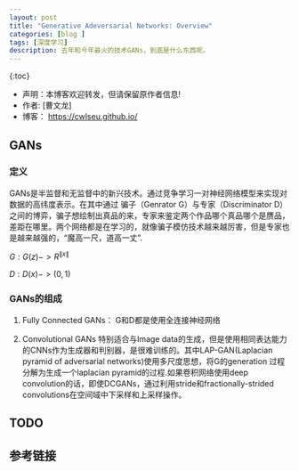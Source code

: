 ```yaml
---
layout: post
title: "Generative Adeversarial Networks: Overview"
categories: [blog ]
tags: [深度学习]
description: 去年和今年最火的技术GANs，到底是什么东西呢。
---
```

{:toc}

- 声明：本博客欢迎转发，但请保留原作者信息!
- 作者: [曹文龙]
- 博客： <https://cwlseu.github.io/>

## GANs
### 定义

GANs是半监督和无监督中的新兴技术。通过竞争学习一对神经网络模型来实现对数据的高纬度表示。在其中通过
骗子（Genrator G）与专家（Discriminator D）之间的博弈，骗子想绘制出真品的来，专家来鉴定两个作品哪个真品哪个是赝品，差距在哪里。两个网络都是在学习的，就像骗子模仿技术越来越厉害，但是专家也是越来越强的，“魔高一尺，道高一丈”.

$G: G(z) -> R^{\|x\|}$

$D: D(x) -> (0, 1)$

### GANs的组成
1. Fully Connected GANs： G和D都是使用全连接神经网络

2. Convolutional GANs
特别适合与Image data的生成，但是使用相同表达能力的CNNs作为生成器和判别器，是很难训练的。其中LAP-GAN(Laplacian pyramid of adversarial networks)使用多尺度思想，将G的generation 过程分解为生成一个laplacian pyramid的过程.如果卷积网络使用deep convolution的话，即使DCGANs，通过利用stride和fractionally-strided convolutions在空间域中下采样和上采样操作。

## TODO

## 参考链接
